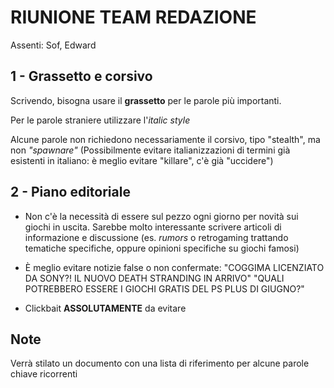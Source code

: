 # RIUNIONE TEAM REDAZIONE

Assenti: Sof, Edward

## 1 - Grassetto e corsivo
Scrivendo, bisogna usare il **grassetto** per le parole più importanti.

Per le parole straniere utilizzare l'_italic style_

Alcune parole non richiedono necessariamente il corsivo, tipo "stealth", ma non _"spawnare"_
(Possibilmente evitare italianizzazioni di termini già esistenti in italiano: è meglio evitare "killare", c'è già "uccidere")

## 2 - Piano editoriale
- Non c'è la necessità di essere sul pezzo ogni giorno per novità sui giochi in uscita.
Sarebbe molto interessante scrivere articoli di informazione e discussione (es. _rumors_ o retrogaming trattando tematiche specifiche, oppure opinioni specifiche su giochi famosi)

- È meglio evitare notizie false o non confermate:
  "COGGIMA LICENZIATO DA SONY?! IL NUOVO DEATH STRANDING IN ARRIVO"
  "QUALI POTREBBERO ESSERE I GIOCHI GRATIS DEL PS PLUS DI GIUGNO?"
  
 - Clickbait **ASSOLUTAMENTE** da evitare

## Note
Verrà stilato un documento con una lista di riferimento per alcune parole chiave ricorrenti
